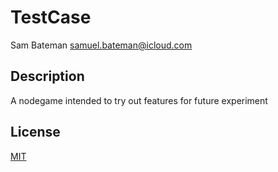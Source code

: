 # TestCase
Sam Bateman <samuel.bateman@icloud.com>

## Description

A nodegame intended to try out features for future experiment

## License

[MIT](LICENSE)
